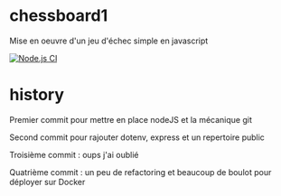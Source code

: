 # chessboard1
Mise en oeuvre d'un jeu d'échec simple en javascript

[![Node.js CI](https://github.com/gforestier2000/chessboard1/actions/workflows/node.js.yml/badge.svg)](https://github.com/gforestier2000/chessboard1/actions/workflows/node.js.yml)

# history
Premier commit pour mettre en place nodeJS et la mécanique git 

Second commit pour rajouter dotenv, express et un repertoire public

Troisième commit : oups j'ai oublié

Quatrième commit : un peu de refactoring et beaucoup de boulot pour déployer sur Docker

